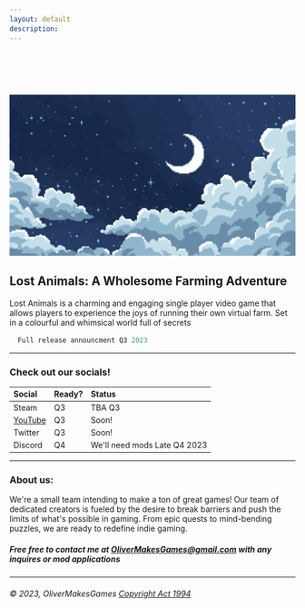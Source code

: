 ```yaml
---
layout: default
description:   
---
```


#  

![Banner](/assets/img/BG.png)

## Lost Animals: A Wholesome Farming Adventure

  Lost Animals is a charming and engaging single player video game that allows players to experience the joys of running their own virtual farm. Set in a colourful and whimsical world full of secrets

```js
  Full release announcment Q3 2023
```

* * * 
  
  
### Check out our socials!

| Social       | Ready?            | Status|
|:-------------|:------------------|:------|
| Steam        | Q3                | TBA Q3 |
| [YouTube](https://www.youtube.com/channel/UC0XdaCA-zPShdqIptghatgg)| Q3       |Soon!|
| Twitter      | Q3                |Soon!   |
| Discord      | Q4                |We'll need mods Late Q4 2023|


* * *

### About us:

We're a small team intending to make a ton of great games! Our team of dedicated creators is fueled by the desire to break barriers and push the limits of what's possible in gaming. From epic quests to mind-bending puzzles, we are ready to redefine indie gaming.

##### Free free to contact me at OliverMakesGames@gmail.com with any inquires or mod applications

* * * 

###### © 2023, OliverMakesGames     [Copyright Act 1994](https://www.iponz.govt.nz/assets/pdf/Copyright/prosecution-policy-guidelines-for-copyright-and-trade-marks.pdf)
